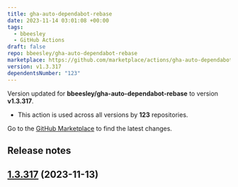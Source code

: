 ```yaml
---
title: gha-auto-dependabot-rebase
date: 2023-11-14 03:01:08 +00:00
tags:
  - bbeesley
  - GitHub Actions
draft: false
repo: bbeesley/gha-auto-dependabot-rebase
marketplace: https://github.com/marketplace/actions/gha-auto-dependabot-rebase
version: v1.3.317
dependentsNumber: "123"
---
```



Version updated for **bbeesley/gha-auto-dependabot-rebase** to version **v1.3.317**.
- This action is used across all versions by **123** repositories.

Go to the [GitHub Marketplace](https://github.com/marketplace/actions/gha-auto-dependabot-rebase) to find the latest changes.

## Release notes

## [1.3.317](https://github.com/bbeesley/gha-auto-dependabot-rebase/compare/v1.3.316...v1.3.317) (2023-11-13)




